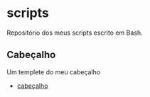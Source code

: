 # scripts
Repositório dos meus scripts escrito em Bash.

## Cabeçalho
Um templete do meu cabeçalho
* [cabeçalho](https://github.com/caiocesarnojosa/scripts/)
